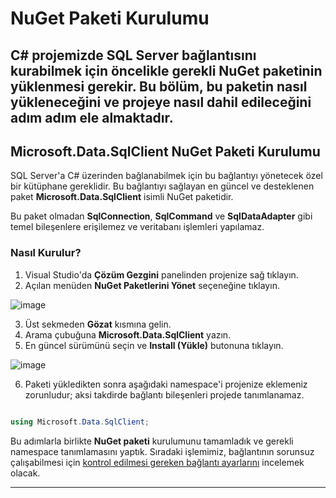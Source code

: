 # NuGet Paketi Kurulumu 

C# projemizde SQL Server bağlantısını kurabilmek için öncelikle gerekli NuGet paketinin yüklenmesi gerekir. Bu bölüm, bu paketin nasıl yükleneceğini ve projeye nasıl dahil edileceğini adım adım ele almaktadır.
---

## Microsoft.Data.SqlClient NuGet Paketi Kurulumu

SQL Server'a C# üzerinden bağlanabilmek için bu bağlantıyı yönetecek özel bir kütüphane gereklidir. Bu bağlantıyı sağlayan en güncel ve desteklenen paket **Microsoft.Data.SqlClient** isimli NuGet paketidir.

Bu paket olmadan **SqlConnection**, **SqlCommand** ve **SqlDataAdapter** gibi temel bileşenlere erişilemez ve veritabanı işlemleri yapılamaz.

### Nasıl Kurulur?

1. Visual Studio'da **Çözüm Gezgini** panelinden projenize sağ tıklayın.
2. Açılan menüden **NuGet Paketlerini Yönet** seçeneğine tıklayın.

![image](https://github.com/user-attachments/assets/25fae2ca-5731-4b67-b822-85b9fc35dd86)

3. Üst sekmeden **Gözat** kısmına gelin.
4. Arama çubuğuna **Microsoft.Data.SqlClient** yazın.
5. En güncel sürümünü seçin ve **Install (Yükle)** butonuna tıklayın.

![image](https://github.com/user-attachments/assets/1530b956-835f-4d19-a14d-f64d19a98afe)

6. Paketi yükledikten sonra aşağıdaki namespace'i projenize eklemeniz zorunludur; aksi takdirde bağlantı bileşenleri projede tanımlanamaz.

```csharp

using Microsoft.Data.SqlClient;

```

Bu adımlarla birlikte **NuGet paketi** kurulumunu tamamladık ve gerekli namespace tanımlamasını yaptık. Sıradaki işlemimiz, bağlantının sorunsuz çalışabilmesi için [kontrol edilmesi gereken bağlantı ayarlarını](./03-baglanti-ayarlari.md)  incelemek olacak.

---


